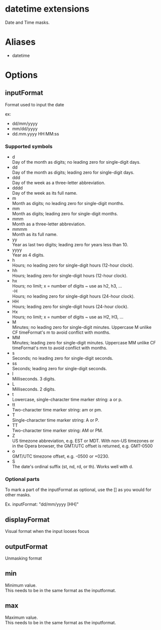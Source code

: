 # datetime extensions

Date and Time masks.

# Aliases

- datetime

# Options

## inputFormat
Format used to input the date

ex:   
- dd/mm/yyyy  
- mm/dd/yyyy  
- dd.mm.yyyy HH:MM:ss  

### Supported symbols
- d  
Day of the month as digits; no leading zero for single-digit days.
- dd  
Day of the month as digits; leading zero for single-digit days.
- ddd  
Day of the week as a three-letter abbreviation.
- dddd  
Day of the week as its full name.
- m  
Month as digits; no leading zero for single-digit months.
- mm  
Month as digits; leading zero for single-digit months.
- mmm  
Month as a three-letter abbreviation.
- mmmm  
Month as its full name.
- yy  
Year as last two digits; leading zero for years less than 10.
- yyyy  
Year as 4 digits.
- h  
Hours; no leading zero for single-digit hours (12-hour clock).
- hh  
Hours; leading zero for single-digit hours (12-hour clock).
- hx  
Hours; no limit; x = number of digits ~ use as h2, h3, ...   
-H  
Hours; no leading zero for single-digit hours (24-hour clock).
- HH  
Hours; leading zero for single-digit hours (24-hour clock).
- Hx  
Hours; no limit; x = number of digits ~ use as H2, H3, ...   
- M  
Minutes; no leading zero for single-digit minutes. Uppercase M unlike CF timeFormat's m to avoid conflict with months.
- MM  
Minutes; leading zero for single-digit minutes. Uppercase MM unlike CF timeFormat's mm to avoid conflict with months.
- s  
Seconds; no leading zero for single-digit seconds.
- ss  
Seconds; leading zero for single-digit seconds.
- l  
Milliseconds. 3 digits.
- L  
Milliseconds. 2 digits.
- t  
Lowercase, single-character time marker string: a or p.
- tt  
Two-character time marker string: am or pm.
- T  
Single-character time marker string: A or P.
- TT  
Two-character time marker string: AM or PM.
- Z  
US timezone abbreviation, e.g. EST or MDT. With non-US timezones or in the Opera browser, the GMT/UTC offset is returned, e.g. GMT-0500
- o  
GMT/UTC timezone offset, e.g. -0500 or +0230.
- S  
The date's ordinal suffix (st, nd, rd, or th). Works well with d.

### Optional parts
To mark a part of the inputFormat as optional, use the [] as you would for other masks.

Ex.
inputFormat: "dd/mm/yyyy [HH]"


## displayFormat
Visual format when the input looses focus
## outputFormat
Unmasking format
## min
Minimum value.  
This needs to be in the same format as the inputformat.  

## max
Maximum value.   
This needs to be in the same format as the inputformat.  